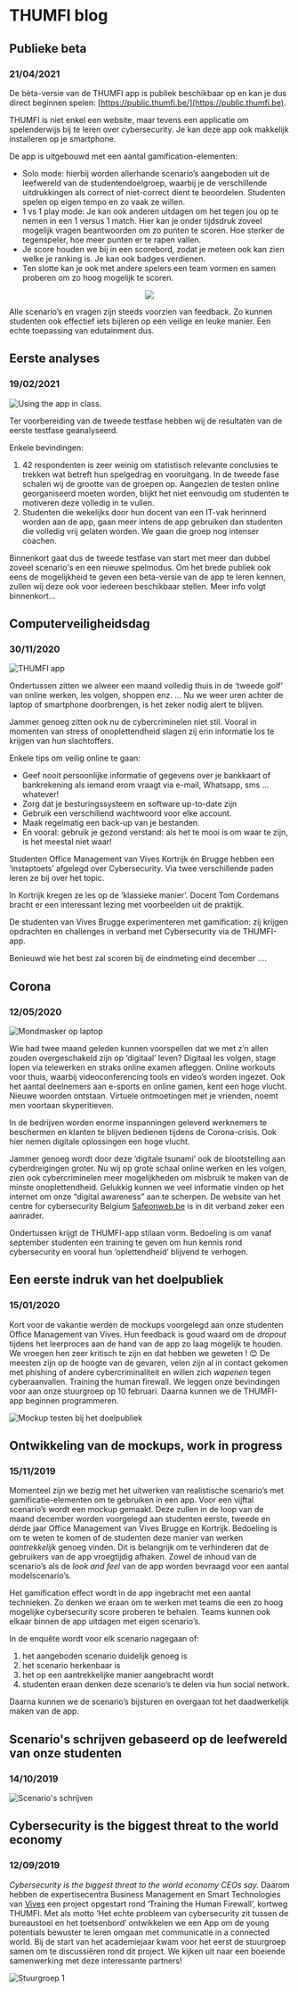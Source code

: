 # THUMFI blog

## Publieke beta

### 21/04/2021

De bèta-versie van de THUMFI app is publiek beschikbaar op en kan je dus direct beginnen spelen: [https://public.thumfi.be/](https://public.thumfi.be).

THUMFI is niet enkel een website, maar tevens een applicatie om spelenderwijs bij te leren over cybersecurity. Je kan deze app ook makkelijk installeren op je smartphone.

De app is uitgebouwd met een aantal gamification-elementen:

* Solo mode: hierbij worden allerhande scenario’s aangeboden uit de leefwereld van de studentendoelgroep, waarbij je de verschillende uitdrukkingen als correct of niet-correct dient te beoordelen. Studenten spelen op eigen tempo en zo vaak ze willen.
* 1 vs 1 play mode: Je kan ook anderen uitdagen om het tegen jou op te nemen in een 1 versus 1 match. Hier kan je onder tijdsdruk zoveel mogelijk vragen beantwoorden om zo punten te scoren. Hoe sterker de tegenspeler, hoe meer punten er te rapen vallen.
* Je score houden we bij in een scorebord, zodat je meteen ook kan zien welke je ranking is. Je kan ook badges verdienen.
* Ten slotte kan je ook met andere spelers een team vormen en samen proberen om zo hoog mogelijk te scoren.

<div id="container" align="center">
    <img src="./assets/thumfi-beta.png"/>
</div>

Alle scenario’s en vragen zijn steeds voorzien van feedback. Zo kunnen studenten ook effectief iets bijleren op een veilige en leuke manier. Een echte toepassing van edutainment dus.

## Eerste analyses

### 19/02/2021

![Using the app in class.](./assets/appinclass.jpg)

Ter voorbereiding van de tweede testfase hebben wij de resultaten van de eerste testfase geanalyseerd.

Enkele bevindingen:

1. 42 respondenten is zeer weinig om statistisch relevante conclusies te trekken wat betreft hun spelgedrag en vooruitgang. In de tweede fase schalen wij de grootte van de groepen op. Aangezien de testen online georganiseerd moeten worden, blijkt het niet eenvoudig om studenten te motiveren deze volledig in te vullen.
1. Studenten die wekelijks door hun docent van een IT-vak herinnerd worden aan de app, gaan meer intens de app gebruiken dan studenten die volledig vrij gelaten worden. We gaan die groep nog intenser coachen.

Binnenkort gaat dus de tweede testfase van start met meer dan dubbel zoveel scenario's en een nieuwe spelmodus. Om het brede publiek ook eens de mogelijkheid te geven een beta-versie van de app te leren kennen, zullen wij deze ook voor iedereen beschikbaar stellen. Meer info volgt binnenkort…

## Computerveiligheidsdag

### 30/11/2020

![THUMFI app](./assets/thumfiapp.jpg)

Ondertussen zitten we alweer een maand volledig thuis in de ‘tweede golf’ van online werken, les volgen, shoppen enz. …  Nu we weer uren achter de laptop of smartphone doorbrengen, is het zeker nodig alert te blijven.

Jammer genoeg zitten ook nu de cybercriminelen niet stil. Vooral in momenten van stress of onoplettendheid slagen zij erin informatie los te krijgen van hun slachtoffers.

Enkele tips om veilig online te gaan:

* Geef nooit persoonlijke informatie of gegevens over je bankkaart of bankrekening als iemand erom vraagt via e-mail, Whatsapp, sms … whatever!
* Zorg dat je besturingssysteem en software up-to-date zijn
* Gebruik een verschillend wachtwoord voor elke account.
* Maak regelmatig een back-up van je bestanden.
* En vooral: gebruik je gezond verstand: als het te mooi is om waar te zijn, is het meestal niet waar!

Studenten Office Management van Vives Kortrijk én Brugge hebben een ‘instaptoets’ afgelegd over Cybersecurity. Via twee verschillende paden leren ze bij over het topic.

In Kortrijk kregen ze les op de ‘klassieke manier’. Docent Tom Cordemans bracht er een interessant lezing met voorbeelden uit de praktijk.

De studenten van Vives Brugge experimenteren met gamification: zij krijgen opdrachten en challenges in verband met Cybersecurity via de THUMFI-app.

Benieuwd wie het best zal scoren bij de eindmeting eind december ….

## Corona

### 12/05/2020

![Mondmasker op laptop](./assets/mask.jpg)

Wie had twee maand geleden kunnen voorspellen dat we met z’n allen zouden overgeschakeld zijn op ‘digitaal’ leven? Digitaal les volgen, stage lopen via telewerken en straks online examen afleggen. Online workouts voor thuis, waarbij videoconferencing tools en video’s worden ingezet. Ook het aantal deelnemers aan e-sports en online gamen, kent een hoge vlucht.  Nieuwe woorden ontstaan. Virtuele ontmoetingen met je vrienden, noemt men voortaan skyperitieven.

In de bedrijven worden enorme inspanningen geleverd werknemers te beschermen en klanten te blijven bedienen tijdens de Corona-crisis. Ook hier nemen digitale oplossingen een hoge vlucht.

Jammer genoeg wordt door deze ‘digitale tsunami’ ook de blootstelling aan cyberdreigingen groter. Nu wij op grote schaal online werken en les volgen, zien ook cybercriminelen meer mogelijkheden om misbruik te maken van de minste onoplettendheid.  Gelukkig kunnen we veel informatie vinden op het internet om onze “digital awareness” aan te scherpen. De website van het centre for cybersecurity Belgium [Safeonweb.be](https://safeonweb.be/) is in dit verband zeker een aanrader. 

Ondertussen krijgt de THUMFI-app stilaan vorm. Bedoeling is om vanaf september studenten een training te geven om hun kennis rond cybersecurity en vooral hun ‘oplettendheid’ blijvend te verhogen.

## Een eerste indruk van het doelpubliek

### 15/01/2020

Kort voor de vakantie werden de mockups voorgelegd aan onze studenten Office Management van Vives. Hun feedback is goud waard om de *dropout* tijdens het leerproces aan de hand van de app zo laag mogelijk te houden.
We vroegen hen zeer kritisch te zijn en dat hebben we geweten ! 😊
De meesten zijn op de hoogte van de gevaren, velen zijn al in contact gekomen met phishing of andere cybercriminaliteit en willen zich *wapenen* tegen cyberaanvallen. Training the human firewall.
We leggen onze bevindingen voor aan onze stuurgroep op 10 februari. Daarna kunnen we de THUMFI-app beginnen programmeren.

![Mockup testen bij het doelpubliek](./assets/mockups.jpg)

## Ontwikkeling van de mockups, work in progress

### 15/11/2019

Momenteel zijn we bezig met het uitwerken van realistische scenario’s met gamificatie-elementen om te gebruiken in een app. Voor een vijftal scenario’s wordt een mockup gemaakt. Deze zullen in de loop van de maand december worden voorgelegd aan studenten eerste, tweede en derde jaar Office Management van Vives Brugge en Kortrijk.  Bedoeling is om te weten te komen of de studenten deze manier van werken *aantrekkelijk* genoeg vinden. Dit is belangrijk om te verhinderen dat de gebruikers van de app  vroegtijdig afhaken. Zowel de inhoud van de scenario’s als de *look and feel* van de app worden bevraagd voor een aantal modelscenario’s.

Het gamification effect wordt in de app ingebracht met een aantal technieken. Zo denken we eraan om te werken met teams die een zo hoog mogelijke cybersecurity score proberen te behalen. Teams kunnen ook elkaar binnen de app uitdagen met eigen scenario’s.

In de enquête wordt voor elk scenario nagegaan of:

1. het aangeboden scenario duidelijk genoeg is
2. het scenario herkenbaar is
3. het op een aantrekkelijke manier aangebracht wordt
4. studenten eraan denken deze scenario’s te delen via hun social network.

Daarna kunnen we de scenario’s bijsturen en overgaan tot het daadwerkelijk maken van de app.

## Scenario's schrijven gebaseerd op de leefwereld van onze studenten

### 14/10/2019

![Scenario's schrijven](./assets/scenarios.jpg)

## Cybersecurity is the biggest threat to the world economy

### 12/09/2019

*Cybersecurity is the biggest threat to the world economy CEOs say.* 
Daarom hebben de expertisecentra Business Management en Smart Technologies van [Vives](https://www.vives.be/nl/onderzoek/project/human-firewall-cybersecurity) een project opgestart rond ‘Training the Human Firewall’, kortweg THUMFI.
Met als motto ‘Het echte probleem van cybersecurity zit tussen de bureaustoel en het toetsenbord’ ontwikkelen we een App om de young potentials bewuster te leren omgaan met communicatie in a connected world.
Bij de start van het academiejaar kwam voor het eerst de stuurgroep samen om te discussiëren rond dit project.
We kijken uit naar een boeiende samenwerking met deze interessante partners!

![Stuurgroep 1](./assets/stuurgroep1.jpg)